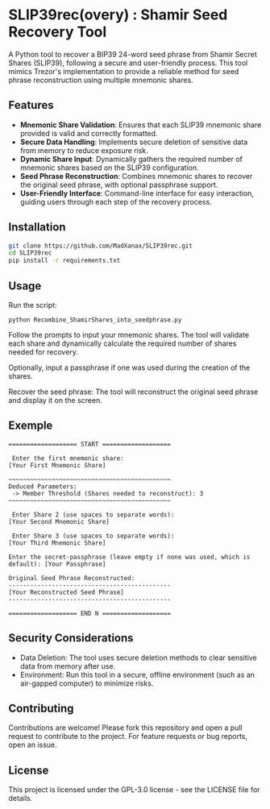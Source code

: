 # SLIP39rec(overy) : Shamir Seed Recovery Tool

A Python tool to recover a BIP39 24-word seed phrase from Shamir Secret Shares (SLIP39), following a secure and user-friendly process. This tool mimics Trezor's implementation to provide a reliable method for seed phrase reconstruction using multiple mnemonic shares.

Features
--------
- **Mnemonic Share Validation**: Ensures that each SLIP39 mnemonic share provided is valid and correctly formatted.
- **Secure Data Handling**: Implements secure deletion of sensitive data from memory to reduce exposure risk.
- **Dynamic Share Input**: Dynamically gathers the required number of mnemonic shares based on the SLIP39 configuration.
- **Seed Phrase Reconstruction**: Combines mnemonic shares to recover the original seed phrase, with optional passphrase support.
- **User-Friendly Interface**: Command-line interface for easy interaction, guiding users through each step of the recovery process.

Installation
------------

```bash
git clone https://github.com/MadXanax/SLIP39rec.git
cd SLIP39rec
pip install -r requirements.txt

```

Usage
-----
Run the script:

    python Recombine_ShamirShares_into_seedphrase.py

Follow the prompts to input your mnemonic shares. The tool will validate each share and dynamically calculate the required number of shares needed for recovery.

Optionally, input a passphrase if one was used during the creation of the shares.

Recover the seed phrase: The tool will reconstruct the original seed phrase and display it on the screen.

Exemple
-
```
=================== START ===================

 Enter the first mnemonic share:
[Your First Mnemonic Share]

~~~~~~~~~~~~~~~~~~~~~~~~~~~~~~~~~~~~~~~~~~~~~
Deduced Parameters:
 -> Member Threshold (Shares needed to reconstruct): 3
~~~~~~~~~~~~~~~~~~~~~~~~~~~~~~~~~~~~~~~~~~~~~

 Enter Share 2 (use spaces to separate words):
[Your Second Mnemonic Share]

 Enter Share 3 (use spaces to separate words):
[Your Third Mnemonic Share]

Enter the secret-passphrase (leave empty if none was used, which is default): [Your Passphrase]

Original Seed Phrase Reconstructed:
---------------------------------------------
[Your Reconstructed Seed Phrase]
---------------------------------------------

=================== END N ===================
```
Security Considerations
-----------------------
* Data Deletion: The tool uses secure deletion methods to clear sensitive data from memory after use.
* Environment: Run this tool in a secure, offline environment (such as an air-gapped computer) to minimize risks.

Contributing
------------
Contributions are welcome! Please fork this repository and open a pull request to contribute to the project. For feature requests or bug reports, open an issue.

License
-------
This project is licensed under the GPL-3.0 license - see the LICENSE file for details.
